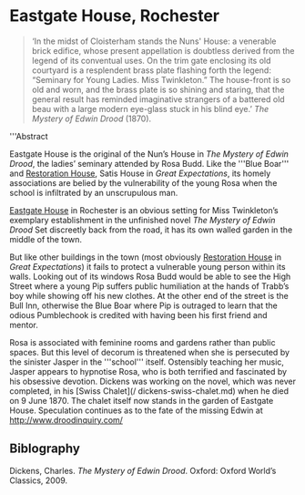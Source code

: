 # Eastgate House, Rochester

>‘In the midst of Cloisterham stands the Nuns' House: a venerable brick edifice, whose present appellation is doubtless derived from the legend of its conventual uses. On the trim gate enclosing its old courtyard is a resplendent brass plate flashing forth the legend: “Seminary for Young Ladies. Miss Twinkleton.” The house-front is so old and worn, and the brass plate is so shining and staring, that the general result has reminded imaginative strangers of a battered old beau with a large modern eye-glass stuck in his blind eye.’ _The Mystery of Edwin Drood_ (1870). 


'''Abstract

Eastgate House is the original of the Nun’s House in _The Mystery of Edwin Drood_, the ladies’ seminary attended by Rosa Budd. Like the '''Blue Boar''' and [Restoration House](/great-expectations-restoration-house), Satis House in _Great Expectations_, its homely associations are belied by the vulnerability of the young Rosa when the school is infiltrated by an unscrupulous man.


[Eastgate House](https://www.visitmedway.org/attractions/eastgate-house-1805/) in Rochester  is an obvious setting for Miss Twinkleton’s exemplary establishment in the unfinished novel _The Mystery of Edwin Drood_ Set discreetly back from the road, it has its own walled garden in the middle of the town.

But like other buildings in the town (most obviously [Restoration House](/great-expectations-restoration-house) in _Great Expectations_) it fails to protect a vulnerable young person within its walls. Looking out of its windows Rosa Budd would be able to see the High Street where a young Pip suffers public humiliation at the hands of Trabb’s boy while showing off his new clothes. At the other end of the street is the Bull Inn, otherwise the Blue Boar where Pip is outraged to learn that the odious Pumblechook is credited with having been his first friend and mentor. 

Rosa is associated with feminine rooms and gardens rather than public spaces. But this level of decorum is threatened when she is persecuted by the sinister Jasper in the '''school''' itself. Ostensibly teaching her music, Jasper appears to hypnotise Rosa, who is both terrified and fascinated by his obsessive devotion. Dickens was working on the novel, which was never completed, in his [Swiss Chalet](/ dickens-swiss-chalet.md) when he died on 9 June 1870. The chalet itself now stands in the garden of Eastgate House. Speculation continues as to the fate of the missing Edwin at http://www.droodinquiry.com/


## Biblography

Dickens, Charles. _The Mystery of Edwin Drood_. Oxford: Oxford World’s Classics, 2009.
